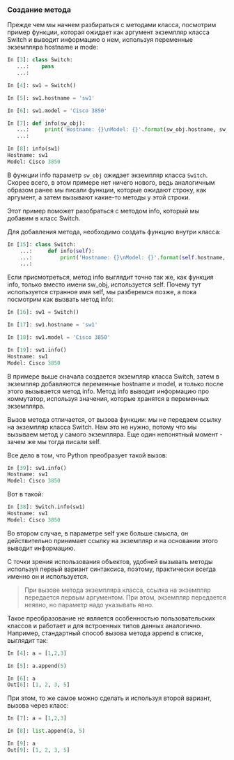 ### Создание метода

Прежде чем мы начнем разбираться с методами класса, посмотрим пример функции, которая ожидает как аргумент экземпляр класса Switch и выводит информацию о нем, используя переменные экземпляра hostname и mode:
```python
In [3]: class Switch:
   ...:    pass
   ...:

In [4]: sw1 = Switch()

In [5]: sw1.hostname = 'sw1'

In [6]: sw1.model = 'Cisco 3850'

In [7]: def info(sw_obj):
   ...:     print('Hostname: {}\nModel: {}'.format(sw_obj.hostname, sw_obj.model))
   ...:

In [8]: info(sw1)
Hostname: sw1
Model: Cisco 3850
```

В функции info параметр `sw_obj` ожидает экземпляр класса `Switch`. Скорее всего, в этом примере нет ничего нового, ведь аналогичным образом ранее мы писали функции, которые ожидают строку, как аргумент, а затем вызывают какие-то методы у этой строки.

Этот пример поможет разобраться с методом info, который мы добавим в класс Switch.


Для добавления метода, необходимо создать функцию внутри класса:
```python
In [15]: class Switch:
    ...:     def info(self):
    ...:         print('Hostname: {}\nModel: {}'.format(self.hostname, self.model))
    ...:
```

Если присмотреться, метод info выглядит точно так же, как функция info, только вместо имени sw_obj, используется self. Почему тут используется странное имя self, мы разберемся позже, а пока посмотрим как вызвать метод info:
```python
In [16]: sw1 = Switch()

In [17]: sw1.hostname = 'sw1'

In [18]: sw1.model = 'Cisco 3850'

In [19]: sw1.info()
Hostname: sw1
Model: Cisco 3850
```

В примере выше сначала создается экземпляр класса Switch, затем в экземпляр добавляются переменные hostname и model, и только после этого вызывается метод info.
Метод info выводит информацию про коммутатор, используя значения, которые хранятся в переменных экземпляра.

Вызов метода отличается, от вызова функции: мы не передаем ссылку на экземпляр класса Switch. Нам это не нужно, потому что мы вызываем метод у самого экземпляра. Еще один непонятный момент - зачем же мы тогда писали self.

Все дело в том, что Python преобразует такой вызов:
```python
In [39]: sw1.info()
Hostname: sw1
Model: Cisco 3850
```

Вот в такой:
```python
In [38]: Switch.info(sw1)
Hostname: sw1
Model: Cisco 3850
```

Во втором случае, в параметре self уже больше смысла, он действительно принимает ссылку на экземпляр и на основании этого выводит информацию.

С точки зрения использования объектов, удобней вызывать методы используя первый вариант синтаксиса, поэтому, практически всегда именно он и используется.

> При вызове метода экземпляра класса, ссылка на экземпляр передается первым аргументом. При этом, экземпляр передается неявно, но параметр надо указывать явно.

Такое преобразование не является особенностью пользовательских классов и работает и для встроенных типов данных аналогично. Например, стандартный способ вызова метода append в списке, выглядит так:
```python
In [4]: a = [1,2,3]

In [5]: a.append(5)

In [6]: a
Out[6]: [1, 2, 3, 5]
```

При этом, то же самое можно сделать и используя второй вариант, вызова через класс:
```python
In [7]: a = [1,2,3]

In [8]: list.append(a, 5)

In [9]: a
Out[9]: [1, 2, 3, 5]
```

